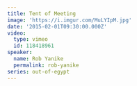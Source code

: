 ```yaml
---
title: Tent of Meeting
image: 'https://i.imgur.com/MuLYIpM.jpg'
date: '2015-02-01T09:30:00.000Z'
video:
  type: vimeo
  id: 118418961
speaker:
  name: Rob Yanike
  permalink: rob-yanike
series: out-of-egypt
---
```


